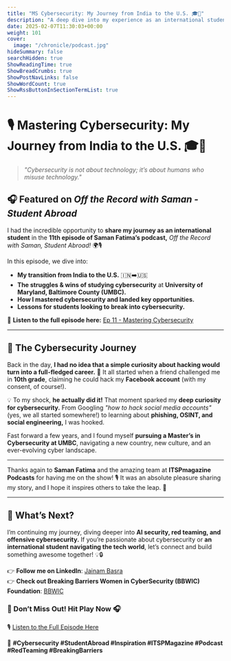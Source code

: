 ```yaml
---
title: "MS Cybersecurity: My Journey from India to the U.S. 🎓🔐"
description: "A deep dive into my experience as an international student studying cybersecurity at UMBC, featured in Saman Fatima's podcast 'Off the Record with Saman - Student Abroad'."
date: 2025-02-07T11:30:03+00:00
weight: 101
cover:
  image: "/chronicle/podcast.jpg"
hideSummary: false
searchHidden: true
ShowReadingTime: true
ShowBreadCrumbs: true
ShowPostNavLinks: false
ShowWordCount: true
ShowRssButtonInSectionTermList: true
---
```


# 🎙️ Mastering Cybersecurity: My Journey from India to the U.S. 🎓🔐  

> *"Cybersecurity is not about technology; it’s about humans who misuse technology."*  

## 🎧 Featured on *Off the Record with Saman - Student Abroad*  

I had the incredible opportunity to **share my journey as an international student** in the **11th episode of Saman Fatima’s podcast,** *Off the Record with Saman, Student Abroad!* 🌍🎙️  

In this episode, we dive into:  
- **My transition from India to the U.S.** 🇮🇳➡️🇺🇸  
- **The struggles & wins of studying cybersecurity** at **University of Maryland, Baltimore County (UMBC).**  
- **How I mastered cybersecurity and landed key opportunities.**  
- **Lessons for students looking to break into cybersecurity.**  

🔗 **Listen to the full episode here:** [Ep 11 - Mastering Cybersecurity](https://www.youtube.com/watch?v=GgFMyGumx0w&t=139s)  

---

## 🚀 The Cybersecurity Journey  

Back in the day, **I had no idea that a simple curiosity about hacking would turn into a full-fledged career.** 🤯 It all started when a friend challenged me in **10th grade**, claiming he could hack my **Facebook account** (with my consent, of course!).  

💡 To my shock, **he actually did it!** That moment sparked my **deep curiosity for cybersecurity.** From Googling *"how to hack social media accounts"* (yes, we all started somewhere!) to learning about **phishing, OSINT, and social engineering,** I was hooked.  

Fast forward a few years, and I found myself **pursuing a Master’s in Cybersecurity at UMBC**, navigating a new country, new culture, and an ever-evolving cyber landscape.  

---

Thanks again to **Saman Fatima** and the amazing team at **ITSPmagazine Podcasts** for having me on the show! 🎙️ It was an absolute pleasure sharing my story, and I hope it inspires others to take the leap. 🚀  

---

## 🎯 What’s Next?  

I’m continuing my journey, diving deeper into **AI security, red teaming, and offensive cybersecurity.** If you’re passionate about cybersecurity or **an international student navigating the tech world**, let’s connect and build something awesome together! 💡🔒  

👉 **Follow me on LinkedIn**: [Jainam Basra](https://www.linkedin.com/in/jainam-basra/)  
👉 **Check out Breaking Barriers Women in CyberSecurity (BBWIC) Foundation**: [BBWIC](https://www.bbwic.com)  

### 📢 Don’t Miss Out! Hit Play Now 🎧  
🎙️ [Listen to the Full Episode Here](https://www.youtube.com/watch?v=GgFMyGumx0w&t=139s)  

🚀 **#Cybersecurity #StudentAbroad #Inspiration #ITSPMagazine #Podcast #RedTeaming #BreakingBarriers**
